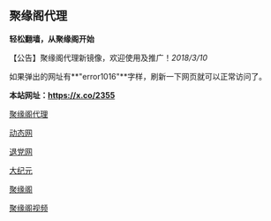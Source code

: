 ## **聚缘阁代理**

**轻松翻墙，从聚缘阁开始**

【公告】聚缘阁代理新镜像，欢迎使用及推广！_2018/3/10_

如果弹出的网址有**"error1016"**字样，刷新一下网页就可以正常访问了。

**本站网址：https://x.co/2355**


 [聚缘阁代理](http://jyghao.fmbb.cf/jyg/)

 [动态网](http://jyghao.fmbb.cf/?201846)

 [退党网](http://jyghao.fmbb.cf/?id=8)

 [大纪元](http://jyghao.fmbb.cf/?id=7)

 [聚缘阁](http://wz.b66f.tk/net)

 [聚缘阁视频](http://wz.b66f.tk/hv)









